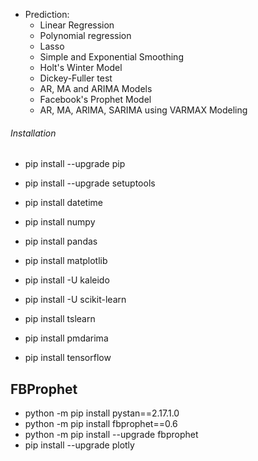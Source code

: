 - Prediction:
    - Linear Regression
    - Polynomial regression
    - Lasso
    - Simple and Exponential Smoothing 
    - Holt's Winter Model
    - Dickey-Fuller test
    - AR, MA and ARIMA Models
    - Facebook's Prophet Model
    - AR, MA, ARIMA, SARIMA  using VARMAX Modeling
    <!-- - Auto AR, MA, ARIMA and SARIMA Models -->

<!-- - DeepLearning:
    1. LSTM
    2. CNN
    3. LSTM + CNN
    4. CONV2LSTM -->

###### Installation ######
- pip install --upgrade pip
- pip install --upgrade setuptools

- pip install datetime
- pip install numpy
- pip install pandas
- pip install matplotlib
- pip install -U kaleido
- pip install -U scikit-learn
- pip install tslearn
- pip install pmdarima
- pip install tensorflow

## FBProphet ##
- python -m pip install pystan==2.17.1.0
- python -m pip install fbprophet==0.6   
- python -m pip install --upgrade fbprophet
- pip install --upgrade plotly

<!--
## Extra ##
- pip install jupyterlab
- pip install notebook
- pip install voila
- pip install ipython

## Confirm ##
- pip show tensorflow
- pip list | grep tensorflow
- pip list | findstr tensorflow
-->